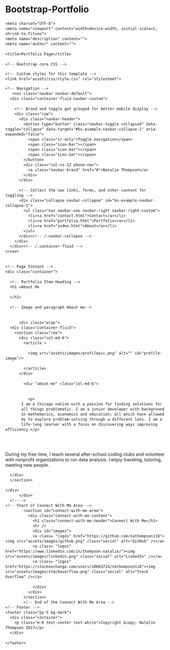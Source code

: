 # Bootstrap-Portfolio

<!doctype html>
<html lang="en-us">

  <head>

    <meta charset="UTF-8">
    <meta name="viewport" content="width=device-width, initial-scale=1, shrink-to-fit=no">
    <meta name="description" content="">
    <meta name="author" content="">

    <title>Portfolio Page</title>

    <!-- Bootstrap core CSS -->
  <link rel="stylesheet" href="https://maxcdn.bootstrapcdn.com/bootstrap/3.3.7/css/bootstrap.min.css" integrity="sha384-BVYiiSIFeK1dGmJRAkycuHAHRg32OmUcww7on3RYdg4Va+PmSTsz/K68vbdEjh4u" crossorigin="anonymous">

    <!-- Custom styles for this template -->
    <link href="assets/css/style.css" rel="stylesheet">

  </head>

  <body>

    <!-- Navigation -->
       <nav class="navbar navbar-default">
      <div class="container-fluid navbar-custom">

        <!-- Brand and toggle get grouped for better mobile display -->
        <div class="row">
          <div class="navbar-header">
            <button type="button" class="navbar-toggle collapsed" data-toggle="collapse" data-target="#bs-example-navbar-collapse-1" aria-expanded="false">
              <span class="sr-only">Toggle navigation</span>
              <span class="icon-bar"></span>
              <span class="icon-bar"></span>
              <span class="icon-bar"></span>
            </button>
            <div class="col-xs-12 phone-nav">
              <a class="navbar-brand" href="#">Natalie Thompson</a>
            </div>
          </div>

          <!-- Collect the nav links, forms, and other content for toggling -->
          <div class="collapse navbar-collapse" id="bs-example-navbar-collapse-1">
            <ul class="nav navbar-nav navbar-right navbar-right-custom">
              <li><a href="contact.html">Contact</a></li>
              <li><a href="portfolio.html">Portfolio</a></li>
              <li><a href="index.html">About</a></li>
            </ul>
          </div><!-- /.navbar-collapse -->
        </div>
      </div><!-- /.container-fluid -->
    </nav>
 

    <!-- Page Content -->
    <div class="container">

      <!-- Portfolio Item Heading -->
      <h1 >About Me
      
      </h1>

      <!-- Image and paragraph About me-->


          <div class="wrap">
      <div class="container-fluid">
        <section class="row">
          <div class="col-md-6">
            <article >

              <img src="assets/images/profilepic.png" alt="" id="profile-image"/>
            
            </article>
          </div>

            <div "about-me" class="col-md-6">


              <p>
           I am a Chicago native with a passion for finding solutions for 
           all things problematic. I am a junior developer with background 
           in mathematics, economics and education; all which have allowed 
           my to explore problem-solving through a different lens. I am a 
           life-long learner with a focus on discovering ways improving efficiency.</p> 
<br>
<br>
					<p>During my free time, I teach several after-school coding clubs and 
            volunteer with nonprofit organizations to run data analysis. I enjoy 
            traveling, tutoring, meeting new people.</p>
             
        
     
      </div>
      </section>
      
    </div>
          </div>
      <!---->
    <!-- Start of Connect With Me Area -->
            <section id="connect-with-me-area">
              <div class="connect-with-me-content">
                <h1 class="connect-with-me-header">Connect With Me</h1>
                <hr />
                <div id="images">
                <a class= "logos" href="https://github.com/nathompson110"><img src="assets/images/github.png" class="social" alt="GitHub" /></a>
                <a class= "logos" href="https://www.linkedin.com/in/thompson-natalie/"><img src="assets/images/linkedin.png" class="social" alt="LinkedIn" /></a>
                <a class= "logos" href="https://stackexchange.com/users/10603724/nathompson110"><img src="assets/images/stackoverflow.png" class="social" alt="Stack Overflow" /></a>

                </div>
              </div>
            </section>
            <!-- End of the Connect With Me Area -->
    <!-- Footer -->
    <footer class="py-5 bg-dark">
      <div class="container">
        <p class="m-0 text-center text-white">Copyright &copy; Natalie Thompson 2017</p>
      </div>

    </footer>

  </body>

</html>
